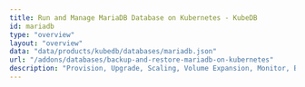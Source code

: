 ```yaml
---
title: Run and Manage MariaDB Database on Kubernetes - KubeDB
id: mariadb
type: "overview"
layout: "overview"
data: "data/products/kubedb/databases/mariadb.json"
url: "/addons/databases/backup-and-restore-mariadb-on-kubernetes"
description: "Provision, Upgrade, Scaling, Volume Expansion, Monitor, Backup & Restore, Security for MariaDB Databases in Kubernetes on any Public & Private Cloud"
---
```

